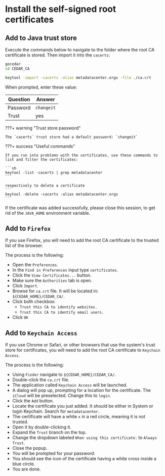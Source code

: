 # Install the self-signed root certificates

## Add to Java trust store

Execute the commands below to navigate to the folder where the root CA certificate is stored.
Then import it into the `cacerts`: 
```sh
gocedar
cd CEDAR_CA

keytool -import -cacerts -alias metadatacenter.orgx -file ./ca.crt
```

When prompted, enter these value:

| Question | Answer                         |
|----------|--------------------------------|
| Password | ```changeit``` |
| Trust    | yes                            |


???+ warning "Trust store password"

    The `cacerts` trust store had a default password: `changeit`
    
???+ success "Useful commands"

    If you run into problems with the certificates, use these commands to list and filter the certificates:

    ```sh
    keytool -list -cacerts | grep metadatacenter
    ```

    respectively to delete a certificate    
    ```
    keytool -delete -cacerts -alias metadatacenter.orgx
    ```

If the certificate was added successfully, please close this session, to get rid of the `JAVA_HOME` environment variable.

## Add to `Firefox`
If you use Firefox, you will need to add the root CA certificate to the trusted list of the browser.

The process is the following:

- Open the `Preferences`.
- In the `Find in Preferences` input type `certificates`.
- Click the `View Certificates...` button.
- Make sure the `Authorities` tab is open.
- Click `Import`.
- Browse for `ca.crt` file. It will be located in:<br>`${CEDAR_HOME}/CEDAR_CA/`.
- Click both checkbox:
    - `Trust this CA to identify websites.`
    - `Trust this CA to identify email users.`
- Click `OK`

## Add to `Keychain Access`
If you use Chrome or Safari, or other browsers that use the system's trust store for certificates, you will need to add the root CA certificate to `Keychain Access`.

The process is the following:

* Using `Finder` navigate to `${CEDAR_HOME}/CEDAR_CA/`.
* Double-click the `ca.crt` file.
* The application called `Keychain Access` will be launched.
* A dialog will pop up, prompting for a location for the certificate. The `iCloud` will be preselected. Change this to `login`.
* Click the `Add` button.
* Locate the certificate you just added. It should be either in System or login Keychain. Search for `metadatacenter`.
* The certificate will have a white `x` in a red circle, meaning it is not trusted.
* Open it by double-clicking it.
* Expand the `Trust` branch on the top.
* Change the dropdown labeled `When using this certificate:` to `Always Trust`.
* Close the popup.
* You will be prompted for your password.
* You should see the icon of the certificate having a white cross inside a blue circle.
* You are done.
